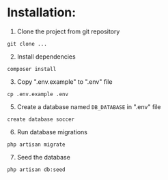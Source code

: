 # Installation:

1. Clone the project from git repository

`git clone ...`
   
2. Install dependencies

`composer install`

3. Copy ".env.example" to ".env" file

`cp .env.example .env`

5. Create a database named `DB_DATABASE` in ".env" file

`create database soccer`

6. Run database migrations

`php artisan migrate`

7. Seed the database

`php artisan db:seed`
